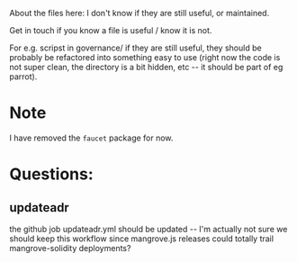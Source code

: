 About the files here: I don't know if they are still useful, or maintained.

Get in touch if you know a file is useful / know it is not.

For e.g. scripst in governance/ if they are still useful, they should be probably be refactored into something easy to use (right now the code is not super clean, the directory is a bit hidden, etc -- it should be part of eg parrot).

# Note

I have removed the `faucet` package for now.

# Questions:

## updateadr

the github job updateadr.yml should be updated -- I'm actually not sure we should keep this workflow since mangrove.js releases could totally trail mangrove-solidity deployments?
